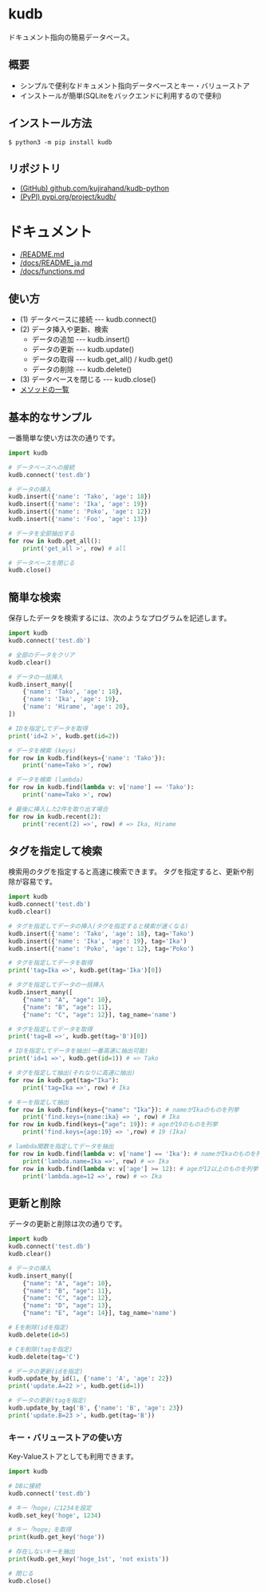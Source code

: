 # kudb

ドキュメント指向の簡易データベース。

## 概要

- シンプルで便利なドキュメント指向データベースとキー・バリューストア
- インストールが簡単(SQLiteをバックエンドに利用するので便利)

## インストール方法

```
$ python3 -m pip install kudb
```

## リポジトリ

- [(GitHub) github.com/kujirahand/kudb-python](https://github.com/kujirahand/kudb-python)
- [(PyPI) pypi.org/project/kudb/](https://pypi.org/project/kudb/)

# ドキュメント

- [/README.md](https://github.com/kujirahand/kudb-python/blob/main/README.md)
- [/docs/README_ja.md](https://github.com/kujirahand/kudb-python/blob/main/docs/README_ja.md)
- [/docs/functions.md](https://github.com/kujirahand/kudb-python/blob/main/docs/functions.md)

## 使い方

- (1) データベースに接続 --- kudb.connect()
- (2) データ挿入や更新、検索
  - データの追加 --- kudb.insert()
  - データの更新 --- kudb.update()
  - データの取得 --- kudb.get_all() / kudb.get()
  - データの削除 --- kudb.delete()
- (3) データベースを閉じる --- kudb.close()
- [メソッドの一覧](https://github.com/kujirahand/kudb-python/blob/main/docs/functions.md)


## 基本的なサンプル

一番簡単な使い方は次の通りです。

```sample-basic.py
import kudb

# データベースへの接続
kudb.connect('test.db')

# データの挿入
kudb.insert({'name': 'Tako', 'age': 18})
kudb.insert({'name': 'Ika', 'age': 19})
kudb.insert({'name': 'Poko', 'age': 12})
kudb.insert({'name': 'Foo', 'age': 13})

# データを全部抽出する
for row in kudb.get_all():
    print('get_all >', row) # all

# データベースを閉じる
kudb.close()
```

## 簡単な検索

保存したデータを検索するには、次のようなプログラムを記述します。

```sample-find.py
import kudb
kudb.connect('test.db')

# 全部のデータをクリア
kudb.clear()

# データの一括挿入
kudb.insert_many([
    {'name': 'Tako', 'age': 18},
    {'name': 'Ika', 'age': 19},
    {'name': 'Hirame', 'age': 20},
])

# IDを指定してデータを取得
print('id=2 >', kudb.get(id=2))

# データを検索 (keys)
for row in kudb.find(keys={'name': 'Tako'}):
    print('name=Tako >', row)

# データを検索 (lambda)
for row in kudb.find(lambda v: v['name'] == 'Tako'):
    print('name=Tako >', row)

# 最後に挿入した2件を取り出す場合
for row in kudb.recent(2):
    print('recent(2) =>', row) # => Ika, Hirame
```

## タグを指定して検索

検索用のタグを指定すると高速に検索できます。
タグを指定すると、更新や削除が容易です。

```sample-tag.py
import kudb
kudb.connect('test.db')
kudb.clear()

# タグを指定してデータの挿入(タグを指定すると検索が速くなる)
kudb.insert({'name': 'Tako', 'age': 18}, tag='Tako')
kudb.insert({'name': 'Ika', 'age': 19}, tag='Ika')
kudb.insert({'name': 'Poko', 'age': 12}, tag='Poko')

# タグを指定してデータを取得
print('tag=Ika =>', kudb.get(tag='Ika')[0])

# タグを指定してデータの一括挿入
kudb.insert_many([
    {"name": "A", "age": 10},
    {"name": "B", "age": 11},
    {"name": "C", "age": 12}], tag_name='name')

# タグを指定してデータを取得
print('tag=B =>', kudb.get(tag='B')[0])

# IDを指定してデータを抽出(一番高速に抽出可能)
print('id=1 =>', kudb.get(id=1)) # => Tako

# タグを指定して抽出(それなりに高速に抽出)
for row in kudb.get(tag="Ika"):
    print('tag=Ika =>', row) # Ika

# キーを指定して抽出
for row in kudb.find(keys={"name": "Ika"}): # nameがIkaのものを列挙
    print('find.keys={name:ika} => ', row) # Ika
for row in kudb.find(keys={"age": 19}): # ageが19のものを列挙
    print('find.keys={age:19} => ',row) # 19 (Ika)

# lambda関数を指定してデータを抽出
for row in kudb.find(lambda v: v['name'] == 'Ika'): # nameがIkaのものを列挙
    print('lambda.name=Ika =>', row) # => Ika
for row in kudb.find(lambda v: v['age'] >= 12): # ageが12以上のものを列挙
    print('lambda.age=12 =>', row) # => Ika
```

## 更新と削除

データの更新と削除は次の通りです。

```sample-update.py
import kudb
kudb.connect('test.db')
kudb.clear()

# データの挿入
kudb.insert_many([
    {"name": "A", "age": 10},
    {"name": "B", "age": 11},
    {"name": "C", "age": 12},
    {"name": "D", "age": 13},
    {"name": "E", "age": 14}], tag_name='name')

# Eを削除(idを指定)
kudb.delete(id=5)

# Cを削除(tagを指定)
kudb.delete(tag='C')

# データの更新(idを指定)
kudb.update_by_id(1, {'name': 'A', 'age': 22})
print('update.A=22 >', kudb.get(id=1))

# データの更新(tagを指定)
kudb.update_by_tag('B', {'name': 'B', 'age': 23})
print('update.B=23 >', kudb.get(tag='B'))
```

### キー・バリューストアの使い方

Key-Valueストアとしても利用できます。

```sample-kvs.py
import kudb

# DBに接続
kudb.connect('test.db')

# キー「hoge」に1234を設定
kudb.set_key('hoge', 1234)

# キー「hoge」を取得
print(kudb.get_key('hoge'))

# 存在しないキーを抽出
print(kudb.get_key('hoge_1st', 'not exists'))

# 閉じる
kudb.close()
```

